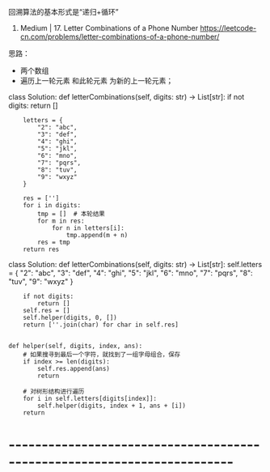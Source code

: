 回溯算法的基本形式是“递归+循环”


1. Medium |    17. Letter Combinations of a Phone Number
https://leetcode-cn.com/problems/letter-combinations-of-a-phone-number/

思路：
* 两个数组
* 遍历上一轮元素 和此轮元素 为新的上一轮元素；

class Solution:
    def letterCombinations(self, digits: str) -> List[str]:
        if not digits:
            return []
            
        letters = {
            "2": "abc",
            "3": "def",
            "4": "ghi",
            "5": "jkl",
            "6": "mno",
            "7": "pqrs",
            "8": "tuv",
            "9": "wxyz"
        }
        
        res = ['']
        for i in digits:
            tmp = []  # 本轮结果
            for m in res:
                for n in letters[i]:
                    tmp.append(m + n)
            res = tmp
        return res
        
class Solution:
    def letterCombinations(self, digits: str) -> List[str]:
        self.letters = {
            "2": "abc",
            "3": "def",
            "4": "ghi",
            "5": "jkl",
            "6": "mno",
            "7": "pqrs",
            "8": "tuv",
            "9": "wxyz"
        }

        if not digits:
            return []
        self.res = []
        self.helper(digits, 0, [])
        return [''.join(char) for char in self.res]


    def helper(self, digits, index, ans):
        # 如果搜寻到最后一个字符，就找到了一组字母组合，保存
        if index >= len(digits):
            self.res.append(ans)
            return
            
        # 对树形结构进行遍历
        for i in self.letters[digits[index]]:
            self.helper(digits, index + 1, ans + [i])
        return 

# ------------------------------------------------------------------------
